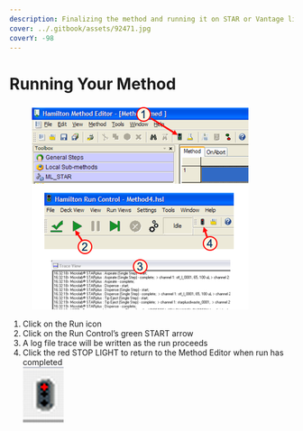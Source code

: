 ```yaml
---
description: Finalizing the method and running it on STAR or Vantage liquid handlers.
cover: ../.gitbook/assets/92471.jpg
coverY: -98
---
```


# Running Your Method

<figure><img src="../.gitbook/assets/image (160).png" alt=""><figcaption></figcaption></figure>

1. Click on the Run icon&#x20;
2. Click on the Run Control’s green START arrow&#x20;
3. A log file trace will be written as the run proceeds&#x20;
4. Click the red STOP LIGHT to return to the Method Editor when run has completed\
   ![](<../.gitbook/assets/image (159).png>)
